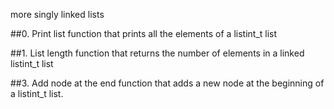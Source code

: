 more singly linked lists

##0. Print list
function that prints all the elements of a listint_t list

##1. List length
function that returns the number of elements in a linked listint_t list

##3. Add node at the end
function that adds a new node at the beginning of a listint_t list.
